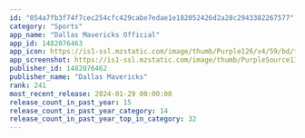 ```yaml
---
id: "054a7fb3f74f7cec254cfc429cabe7edae1e182052426d2a28c2943382267577"
category: "Sports"
app_name: "Dallas Mavericks Official"
app_id: 1482076463
app_icon: https://is1-ssl.mzstatic.com/image/thumb/Purple126/v4/59/bd/f3/59bdf353-9b9e-995a-dc35-04b86e7212a8/AppIcon-0-0-1x_U007emarketing-0-6-0-85-220.png/1024x1024bb.png
app_screenshot: https://is1-ssl.mzstatic.com/image/thumb/PurpleSource116/v4/cd/76/bf/cd76bf26-2686-688e-f009-f77c652c7c96/6939ca56-3129-4bd9-a2e6-3ed070c366ae_6.5_U201d_Display_-_Screen__U2013_5.png/1242x2688bb.png
publisher_id: 1482076462
publisher_name: "Dallas Mavericks"
rank: 241
most_recent_release: 2024-01-29 00:00:00
release_count_in_past_year: 15
release_count_in_past_year_category: 14
release_count_in_past_year_top_in_category: 32
---
```

